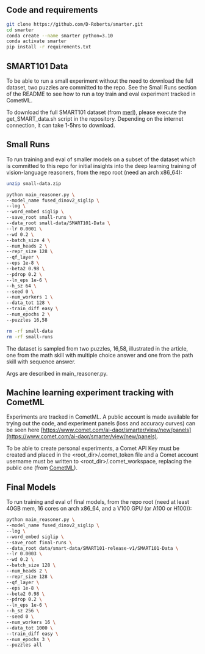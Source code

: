 
## Code and requirements

```bash
git clone https://github.com/D-Roberts/smarter.git
cd smarter
conda create --name smarter python=3.10
conda activate smarter
pip install -r requirements.txt
```

## SMART101 Data
To be able to run a small experiment without the need to download the full dataset, two puzzles are committed to the repo. See the Small Runs section of the README to see how to run a toy train and eval experiment tracked in CometML.

To download the full SMART101 dataset (from [merl](https://github.com/merlresearch/SMART)), please execute the get_SMART_data.sh script in the repository. Depending on the internet connection, it can take 1-5hrs to download.
 


## Small Runs
To run training and eval of smaller models on a subset of the dataset which is committed to this repo for initial insights into the deep learning training of vision-language reasoners, from the repo root (need an arch x86_64):

```bash
unzip small-data.zip

python main_reasoner.py \
--model_name fused_dinov2_siglip \
--log \
--word_embed siglip \
--save_root small-runs \
--data_root small-data/SMART101-Data \
--lr 0.0001 \
--wd 0.2 \
--batch_size 4 \
--num_heads 2 \
--repr_size 128 \
--qf_layer \
--eps 1e-8 \
--beta2 0.98 \
--pdrop 0.2 \
--ln_eps 1e-6 \
--h_sz 64 \
--seed 0 \
--num_workers 1 \
--data_tot 128 \
--train_diff easy \
--num_epochs 2 \
--puzzles 16,58

rm -rf small-data
rm -rf small-runs
```


The dataset is sampled from two puzzles, 16,58, illustrated in the article, one from the math skill with multiple choice answer and one from the path skill with sequence answer.

Args are described in main_reasoner.py.

## Machine learning experiment tracking with CometML

Experiments are tracked in CometML. A public account is made available for trying out the code, and experiment panels (loss and accuracy curves) can be seen here [https://www.comet.com/ai-daor/smarter/view/new/panels](https://www.comet.com/ai-daor/smarter/view/new/panels).

To be able to create personal experiments, a Comet API Key must be created and placed in the <root_dir>/.comet_token file and a Comet account username must be written to  <root_dir>/.comet_workspace, replacing the public one (from [CometML](https://www.comet.com)).


## Final Models
To run training and eval of final models, from the repo root (need at least 40GB mem, 16 cores on arch x86_64, and a V100 GPU (or A100 or H100)):


```bash
python main_reasoner.py \
--model_name fused_dinov2_siglip \
--log \
--word_embed siglip \
--save_root final-runs \
--data_root data/smart-data/SMART101-release-v1/SMART101-Data \
--lr 0.0003 \
--wd 0.2 \
--batch_size 128 \
--num_heads 2 \
--repr_size 128 \
--qf_layer \
--eps 1e-8 \
--beta2 0.98 \
--pdrop 0.2 \
--ln_eps 1e-6 \
--h_sz 256 \
--seed 0 \
--num_workers 16 \
--data_tot 1000 \
--train_diff easy \
--num_epochs 3 \
--puzzles all
```




